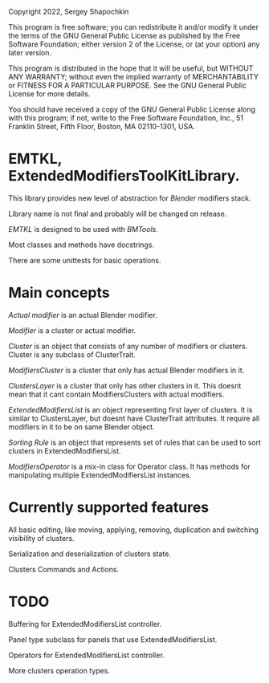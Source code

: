Copyright 2022, Sergey Shapochkin

This program is free software; you can redistribute it and/or
modify it under the terms of the GNU General Public License
as published by the Free Software Foundation; either version 2
of the License, or (at your option) any later version.

This program is distributed in the hope that it will be useful,
but WITHOUT ANY WARRANTY; without even the implied warranty of
MERCHANTABILITY or FITNESS FOR A PARTICULAR PURPOSE.  See the
GNU General Public License for more details.

You should have received a copy of the GNU General Public License
along with this program; if not, write to the Free Software Foundation,
Inc., 51 Franklin Street, Fifth Floor, Boston, MA 02110-1301, USA.


EMTKL, ExtendedModifiersToolKitLibrary.
=======================================

This library provides new level of abstraction for _Blender_ modifiers stack.

Library name is not final and probably will be changed on release.

_EMTKL_ is designed to be used with _BMTools_.

Most classes and methods have docstrings.

There are some unittests for basic operations.

# Main concepts #
_Actual_ _modifier_ is an actual Blender modifier.

_Modifier_ is a cluster or actual modifier.

_Cluster_ is an object that consists of any number
of modifiers or clusters.
Cluster is any subclass of ClusterTrait.

_ModifiersCluster_ is a cluster that only has
actual Blender modifiers in it.

_ClustersLayer_ is a cluster that only has
other clusters in it. This doesnt mean
that it cant contain ModifiersClusters
with actual modifiers.

_ExtendedModifiersList_ is an object representing
first layer of clusters. It is similar to ClustersLayer,
but doesnt have ClusterTrait attributes.
It require all modifiers in it to be on same Blender object.

_Sorting_ _Rule_ is an object that represents set of
rules that can be used to sort clusters in ExtendedModifiersList.

_ModifiersOperator_ is a mix-in class for Operator class.
It has methods for manipulating multiple
ExtendedModifiersList instances.

# Currently supported features # 
All basic editing, like moving, applying, removing,
duplication and switching visibility of clusters.

Serialization and deserialization of clusters state.

Clusters Commands and Actions.

# TODO # 
Buffering for ExtendedModifiersList controller.

Panel type subclass for panels that use
ExtendedModifiersList.

Operators for ExtendedModifiersList controller.

More clusters operation types.
